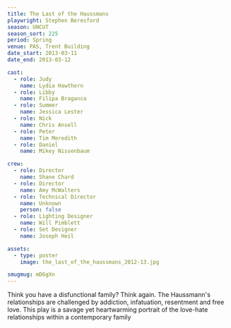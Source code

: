 ```yaml
---
title: The Last of the Haussmans
playwright: Stephen Beresford
season: UNCUT
season_sort: 225
period: Spring
venue: PAS, Trent Building
date_start: 2013-03-11
date_end: 2013-03-12

cast:
  - role: Judy
    name: Lydia Hawthorn
  - role: Libby
    name: Filipa Braganca
  - role: Summer
    name: Jessica Lester
  - role: Nick
    name: Chris Ansell
  - role: Peter
    name: Tim Meredith
  - role: Daniel
    name: Mikey Nissenbaum

crew:
  - role: Director
    name: Shane Chard
  - role: Director
    name: Amy McWalters
  - role: Technical Director
    name: Unknown
    person: false
  - role: Lighting Designer
    name: Will Pimblett
  - role: Set Designer
    name: Joseph Heil

assets:
  - type: poster
    image: the_last_of_the_haussmans_2012-13.jpg

smugmug: mD6gXn
---
```


Think you have a disfunctional family? Think again. The Haussmann's relationships are challenged by addiction, infatuation, resentment and free love. This play is a savage yet heartwarming portrait of the love-hate relationships within a contemporary family

